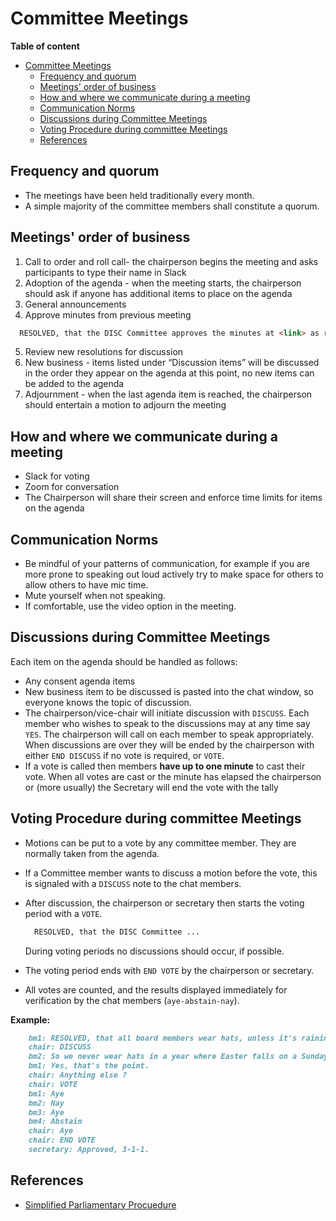# Committee Meetings

**Table of content**

- [Committee Meetings](#committee-meetings)
  - [Frequency and quorum](#frequency-and-quorum)
  - [Meetings' order of business](#meetings-order-of-business)
  - [How and where we communicate during a meeting](#how-and-where-we-communicate-during-a-meeting)
  - [Communication Norms](#communication-norms)
  - [Discussions during Committee Meetings](#discussions-during-committee-meetings)
  - [Voting Procedure during committee Meetings](#voting-procedure-during-committee-meetings)
  - [References](#references)

## Frequency and quorum

- The meetings have been held traditionally every month.
- A simple majority of the committee members shall constitute a quorum.

## Meetings' order of business

1. Call to order and roll call- the chairperson begins the meeting and asks participants to type their name in Slack
2. Adoption of the agenda - when the meeting starts, the chairperson should ask if anyone has additional items to place on the agenda
3. General announcements
4. Approve minutes from previous meeting

  ```md
    RESOLVED, that the DISC Committee approves the minutes at <link> as representing a true and accurate record of the <full date> meeting.
  ```

5. Review new resolutions for discussion
6. New business - items listed under “Discussion items” will be discussed in the order they appear on the agenda at this
   point, no new items can be added to the agenda
7. Adjournment - when the last agenda item is reached, the chairperson should entertain a motion to adjourn the meeting

## How and where we communicate during a meeting

- Slack for voting
- Zoom for conversation
- The Chairperson will share their screen and enforce time limits for items on the agenda

## Communication Norms

- Be mindful of your patterns of communication, for example if you are more prone to speaking out loud actively try to
  make space for others to allow others to have mic time.
- Mute yourself when not speaking.
- If comfortable, use the video option in the meeting.

## Discussions during Committee Meetings

Each item on the agenda should be handled as follows:

- Any consent agenda items
- New business item to be discussed is pasted into the chat window, so everyone knows the topic of discussion.
- The chairperson/vice-chair will initiate discussion with `DISCUSS`. Each member who wishes to speak to the discussions may at any time say `YES`.
  The chairperson will call on each member to speak appropriately. When discussions are over they will be ended by the chairperson
  with either `END DISCUSS` if no vote is required, or `VOTE`.
- If a vote is called then members **have up to one minute** to cast their vote. When all votes are cast or the minute
  has elapsed the chairperson or (more usually) the Secretary will end the vote with the tally

## Voting Procedure during committee Meetings

- Motions can be put to a vote by any committee member. They are normally taken from the agenda.
- If a Committee member wants to discuss a motion before the vote, this is signaled with a `DISCUSS` note to the chat members.
- After discussion, the chairperson or secretary then starts the voting period with a `VOTE`.
  
  ```md
    RESOLVED, that the DISC Committee ... 
  ```
  
  During voting periods no discussions should occur, if possible.
- The voting period ends with `END VOTE` by the chairperson or secretary.
- All votes are counted, and the results displayed immediately for verification by the chat members (`aye-abstain-nay`).

**Example:**

```md
    bm1: RESOLVED, that all board members wear hats, unless it's raining, a Friday, or Easter falls on a Sunday.
    chair: DISCUSS
    bm2: So we never wear hats in a year where Easter falls on a Sunday ?
    bm1: Yes, that's the point.
    chair: Anything else ?
    chair: VOTE
    bm1: Aye
    bm2: Nay
    bm3: Aye
    bm4: Abstain
    chair: Aye
    chair: END VOTE
    secretary: Approved, 3-1-1.
```

## References

- [Simplified Parliamentary Procuedure](https://prepareiowa.training-source.org/sites/default/files/boh/documents/PM1781.pdf)
